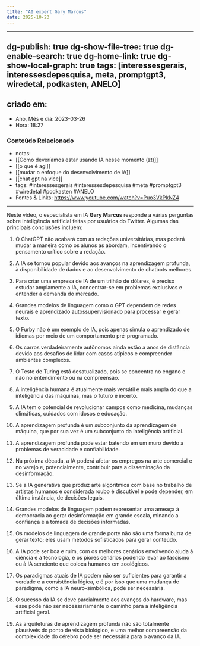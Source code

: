 ```yaml
---
title: "AI expert Gary Marcus"
date: 2025-10-23
---
```


---
dg-publish: true
dg-show-file-tree: true
dg-enable-search: true
dg-home-link: true
dg-show-local-graph: true
tags: [interessesgerais, interessesdepesquisa, meta, promptgpt3, wiredetal, podkasten, ANELO]
---
## criado em: 
-  Ano, Mês e dia: 2023-03-26
- Hora: 18:27

### Conteúdo Relacionado
- notas: 
- [[Como deveríamos estar usando IA nesse momento (zt)]]
- [[o que é agi]]
- [[mudar o enfoque do desenvolvimento de IA]]
- [[chat gpt na vice]]
- tags: #interessesgerais #interessesdepesquisa #meta #promptgpt3 #wiredetal #podkasten #ANELO 
- Fontes & Links: https://www.youtube.com/watch?v=Puo3VkPkNZ4
---

Neste vídeo, o especialista em IA **Gary Marcus** responde a várias perguntas sobre inteligência artificial feitas por usuários do Twitter. Algumas das principais conclusões incluem:

1.  O ChatGPT não acabará com as redações universitárias, mas poderá mudar a maneira como os alunos as abordam, incentivando o pensamento crítico sobre a redação.
2.  A IA se tornou popular devido aos avanços na aprendizagem profunda, à disponibilidade de dados e ao desenvolvimento de chatbots melhores.
3.  Para criar uma empresa de IA de um trilhão de dólares, é preciso estudar amplamente a IA, concentrar-se em problemas exclusivos e entender a demanda do mercado.
4.  Grandes modelos de linguagem como o GPT dependem de redes neurais e aprendizado autossupervisionado para processar e gerar texto.
5.  O Furby não é um exemplo de IA, pois apenas simula o aprendizado de idiomas por meio de um comportamento pré-programado.
6.  Os carros verdadeiramente autônomos ainda estão a anos de distância devido aos desafios de lidar com casos atípicos e compreender ambientes complexos.
7.  O Teste de Turing está desatualizado, pois se concentra no engano e não no entendimento ou na compreensão.
8.  A inteligência humana é atualmente mais versátil e mais ampla do que a inteligência das máquinas, mas o futuro é incerto.
9.  A IA tem o potencial de revolucionar campos como medicina, mudanças climáticas, cuidados com idosos e educação.
10.  A aprendizagem profunda é um subconjunto da aprendizagem de máquina, que por sua vez é um subconjunto da inteligência artificial.
11.  A aprendizagem profunda pode estar batendo em um muro devido a problemas de veracidade e confiabilidade.
12.  Na próxima década, a IA poderá afetar os empregos na arte comercial e no varejo e, potencialmente, contribuir para a disseminação da desinformação.

1.  Se a IA generativa que produz arte algorítmica com base no trabalho de artistas humanos é considerada roubo é discutível e pode depender, em última instância, de decisões legais.
2.  Grandes modelos de linguagem podem representar uma ameaça à democracia ao gerar desinformação em grande escala, minando a confiança e a tomada de decisões informadas.
3.  Os modelos de linguagem de grande porte não são uma forma burra de gerar texto; eles usam métodos sofisticados para gerar conteúdo.
4.  A IA pode ser boa e ruim, com os melhores cenários envolvendo ajuda à ciência e à tecnologia, e os piores cenários podendo levar ao fascismo ou à IA senciente que coloca humanos em zoológicos.
5.  Os paradigmas atuais de IA podem não ser suficientes para garantir a verdade e a consistência lógica, e é por isso que uma mudança de paradigma, como a IA neuro-simbólica, pode ser necessária.
6.  O sucesso da IA se deve parcialmente aos avanços do hardware, mas esse pode não ser necessariamente o caminho para a inteligência artificial geral.
7.  As arquiteturas de aprendizagem profunda não são totalmente plausíveis do ponto de vista biológico, e uma melhor compreensão da complexidade do cérebro pode ser necessária para o avanço da IA.